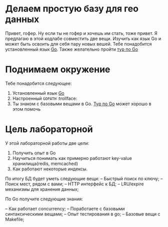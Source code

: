 # Делаем простую базу для гео данных

Привет, гофер. Ну если ты не гофер и хочешь им стать, тоже привет.  Я предлагаю в этой кодлабе совместить две вещи. Изучить как язык Go и может быть освоить для себя пару новых вешей. Тебе понадобится установленный язык [Go](https://golang.org/). Также желательно пройти [тур по Go](https://tour.golang.org/)

# Поднимаем окружение
Тебе понадобится следующее:

1. Установленный язык [Go](https://golang.org/)
2. Настроенный `GOPATH` :trollface:
3. Ты знаком с базовыми вещами в Go. [Тур по Go](https://tour.golang.org/) может хорошо в этом помочь

# Цель лабораторной

У этой лабораторной работы две цели:

1. Получить опыт в Go
2. Научиться понимать как примерно работают key-value хранилища(redis, memcached) 
3. Как работают некоторые индексы.

По итогу БД будет уметь следующие вещи:
– Быстрый поиск по ключу;
– Поиск мест, рядом с вами;
– HTTP интерфейс к БД;
– LRU/expire механизмы для хранения данных;

По Go получите следующие знания:

– Как работает concurrency;
– Поработаете с базовыми синтаксическими вещами;
– Опыт тестирования в go;
– Базовые вещи с Makefile;
